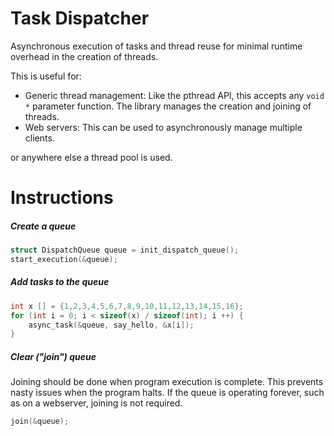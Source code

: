 # Task Dispatcher
Asynchronous execution of tasks and thread reuse for minimal runtime overhead in the creation of threads.

This is useful for:
- Generic thread management: Like the pthread API, this accepts any ```void *``` parameter function. The library manages the creation and joining of threads. 
- Web servers: This can be used to asynchronously manage multiple clients.

or anywhere else a thread pool is used. 


# Instructions 

##### Create a queue 
```c
struct DispatchQueue queue = init_dispatch_queue();
start_execution(&queue);
```

##### Add tasks to the queue
```c
int x [] = {1,2,3,4,5,6,7,8,9,10,11,12,13,14,15,16};
for (int i = 0; i < sizeof(x) / sizeof(int); i ++) {
	async_task(&queue, say_hello, &x[i]);
}
```

##### Clear ("join") queue
Joining should be done when program execution is complete. This prevents nasty issues when the program halts. If the queue is operating forever, such as on a webserver, joining is not required. 

```c
join(&queue);
```
